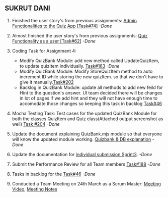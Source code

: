 ## SUKRUT DANI

1. Finished the user story's from previous assignments: [Admin Functionalities to the Quiz App [Task#74]](https://github.com/MUN-COMP6905/project-eteam/issues/74) *-Done*

2. Almost finished the user story's from previous assignments: [Quiz Functionality as a user [Task#62]](https://github.com/MUN-COMP6905/project-eteam/issues/62) *-Done*

3. Coding Task for Assignment 4: 
   - Modify QuizBank Module: add new method called UpdateQuizItem, to update quizItem individually. [Task#163](https://github.com/MUN-COMP6905/project-eteam/issues/163) *-Done*
   - Modify QuizBank Module: Modify StoreQuizItem method to auto increment ID while storing the new quizItem. so that we don't have to give it manually.[Task#202](https://github.com/MUN-COMP6905/project-eteam/issues/202)
   - Backlog in QuizBank Module: update all methods to add new feild for Hint to the question's answer. UI team decided there will be changes in lot of pages if we add hint and they will not have enough time to accomodate those changes so keeping this task in backlog [Task#46](https://github.com/MUN-COMP6905/project-eteam/issues/46)

4. Mocha Testing Task: Test cases for the updated QuizBank Module for both the classes QuizItem and Quiz class(Attached output screenshot as well) [Task #204](https://github.com/MUN-COMP6905/project-eteam/issues/204) *-Done*

4. Update the document explaining QuizBank.mjs module so that everyone will know the updated module working. [Quizbank & DB explanation](https://github.com/MUN-COMP6905/project-eteam/blob/dev/doc/Quizbank%20%26%20DB%20explanation.pdf) *-Done*

5. Update the documentation for [individual submission Sprint3](https://github.com/MUN-COMP6905/project-eteam/blob/dev/doc/individual_submission/sprint%203/sukrut_task.md). *-Done*

6. Submit the Performance Review for all Team members [Task#188](https://github.com/MUN-COMP6905/project-eteam/issues/188) *-Done*
 
7. Tasks in backlog for the [Task#46](https://github.com/MUN-COMP6905/project-eteam/issues/46) *-Done*

8. Conducted a Team Meeting on 24th March as a Scrum Master: [Meeting Video](https://drive.google.com/file/d/1-UY8WouZ21ruEceeOP7-E6fPPT8jaFn9/view?usp=sharing), [Meeting Notes](/doc/meeting_notes/sprint2_mar24.md)
